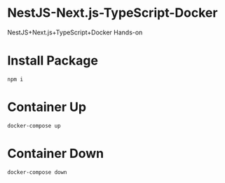 # NestJS-Next.js-TypeScript-Docker
NestJS+Next.js+TypeScript+Docker Hands-on

# Install Package
`npm i`

# Container Up
`docker-compose up`

# Container Down
`docker-compose down`
